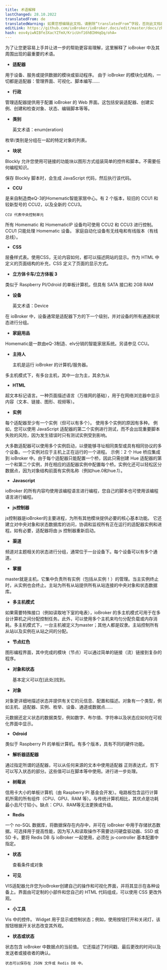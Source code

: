 ```yaml
---
title: 术语解释
lastChanged: 28.10.2022
translatedFrom: de
translatedWarning: 如果您想编辑此文档，请删除“translatedFrom”字段，否则此文档将再次自动翻译
editLink: https://github.com/ioBroker/ioBroker.docs/edit/master/docs/zh-cn/basics/glossary.md
hash: eov4yiwNIBfe3XacYZfmX/KricUnf16hBIHHqQq/ohA=
---
```

为了让您更容易上手并让进一步的帮助更容易理解，这里解释了 ioBroker 中及其周围出现的最重要的术语。

* **适配器**

用于设备、服务或提供数据的模块或驱动程序。
由于 ioBroker 的模块化结构，一切都是适配器：管理界面、可视化、脚本编写……

* **行政**

管理适配器提供用于配置 ioBroker 的 Web 界面。这包括安装适配器、创建实例、创建和检查对象、状态、编辑脚本等等。

* **类别**

    英文术语：enum(eration)

枚举/类别是分组在一起的特定对象的列表。

* **块状**

Blockly 允许您使用可链接的功能块以图形方式组装简单的控件和脚本。不需要任何编程知识。

保存 Blockly 脚本时，会生成 JavaScript 代码，然后执行该代码。

* **CCU**

是来自制造商eQ-3的Homematic智能家居中心。有 2 个版本，较旧的 CCU1 和较新型号的 CCU2，以及全新的 CCU3。

    CCU 代表中央控制单元

所有 Homematic 和 HomematicIP 设备均可使用 CCU2 和 CCU3 进行控制。 CCU1 只能处理 Homematic 设备。
家庭自动化设备有无线电和有线版本（有线总线）。

* **CSS**

层叠样式表。使用CSS，无论内容如何，都可以描述网站的显示。作为 HTML 中定义的页面结构的补充，CSS 定义了页面的显示方式。

* **立方体卡车/立方体板 3**

类似于 Raspberry PI/Odroid 的单板计算机，但具有 SATA 接口和 2GB RAM

* **设备**

    英文术语：Device

在 ioBroker 中，设备通常是适配器下方的下一个级别，并对设备的所有通道和状态进行分组。

* **家庭用品**

Homematic是一款由eQ-3制造、elv分销的智能家居系统。另请参见 CCU。

* **主持人**

    主机是运行 ioBroker 的计算机/服务器。

多主机模式下，有多台主机，其中一台为主，其余为从

* **HTML**

超文本标记语言。一种页面描述语言（万维网的基础），用于在网络浏览器中显示内容（文本、链接、图形、视频等）。

* **实例**

每个适配器至少有一个实例（但可以有多个）。
使用多个实例的原因有多种。
例如，您可以使用 JavaScript 适配器的第二个实例进行测试，而不会出现重要脚本失败的风险，因为发生错误时只有测试实例受到影响。

大多数适配器可以使用多个实例启动，以便能够寻址相同类型或具有相同协议的多个设备。一个实例对应于主机上正在运行的一个进程。
示例：2 个 Hue 桥应集成到 ioBroker 中。由于每个适配器只能配置一个桥，因此只需创建 Hue 适配器的第一个和第二个实例，并在相应的适配器实例中配置每个桥。实例化还可以轻松区分数据点，因为对象结构前面有实例名称（例如hue.0和hue.1）。

* **Javascript**

ioBroker 的所有内容均使用该编程语言进行编程，您自己的脚本也可使用该编程语言进行编程。

* **js控制器**

js控制器是ioBroker的主要进程，为所有其他模块提供必要的核心基本功能。
它还建立对中央对象和状态数据库的访问，协调和监视所有正在运行的适配器实例和进程。如有必要，适配器将由 js 控制器重新启动。

* **渠道**

频道对主题相关的状态进行分组，通常位于一台设备下。每个设备可以有多个通道。

* **掌握**

master就是主机，它集中负责所有实例（包括从实例！）的管理。当主实例终止时，从实例也会终止。主站为所有从站提供所有从站连接的中央对象和状态数据库。

* **多主机模式**

如果需要特殊接口（例如读取地下室的电表），ioBroker 的多主机模式可用于在多台计算机之间分配控制任务。此外，可以使用多个主机来均匀分配负载或内存消耗。多主机模式下，一台主机被定义为master；其他人都是奴隶。主站控制所有从站以及实例在从站之间的分配。

* **节点红色**

图形编程界面，其中完成的模块（节点）可以通过简单的链接（流）链接到复杂的程序。

* **对象和状态**

    基本定义可以在[此处]找到。

* **对象**

对象更详细地描述状态并提供有关它的元信息、配置和描述。对象有一个类型，例如主机、适配器、实例、枚举、设备、通道或数据点……

元数据还定义状态的数据类型，例如数字、布尔值、字符串以及状态应如何在可视化界面中显示。

* **Odroid**

类似于 Raspberry PI 的单板计算机。有多个版本，具有不同的硬件功能。

* **解析器适配器**

通过指定所谓的适配器，可以从任何来源的文本中使用适配器
正则表达式，剪下可以写入状态的部分。这些值可以在脚本等中使用。进行进一步处理。

* **树莓派**

信用卡大小的单板计算机（由 Raspberry PI 基金会开发）。电路板包含运行计算机所需的所有组件（CPU、GPU、RAM 等）。与传统计算机相比，其优点是功耗最小且尺寸较小。缺点：CPU、RAM等无法更换或升级。

* **Redis**

一个 no-SQL 数据库，将数据保存在内存中，并可在 ioBroker 中用于存储状态数据。可选择用于提高性能，因为写入和读取操作不需要访问硬盘驱动器、SSD 或 SD 卡。要将 Redis DB 与 ioBroker 一起使用，必须在 js-controller 基本配置中指定。

* **状态**

    查看条件或对象

* **可见**

VIS适配器允许您为ioBroker创建自己的操作和可视化界面，并将其显示在各种设备上。界面由可定制的小部件和您自己的 HTML 代码组成，可以使用 CSS 更改外观。

* **小工具**

Vis 中的控件。 Widget 用于显示或控制状态；例如，使用按钮打开和关闭灯，该按钮根据开关状态改变其外观。

* **状态或状态**

状态包含 ioBroker 中数据点的当前值。
它还描述了时间戳、最后更改的时间以及发送者或接收者的确认。

    状态可以保存在 JSON 文件或 Redis DB 中。

[hier]: https://github.com/ioBroker/ioBroker.docs/blob/master/docs/en/dev/objectsschema.md